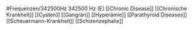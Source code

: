 #Frequenzen/342500Hz
342500 Hz (E)
[[Chronic Disease]]
[[Chronische Krankheit]]
[[Cysten]]
[[Gangrän]]
[[Hyperämie]]
[[Parathyroid Diseases]]
[[Scheuermann-Krankheit]]
[[Schizenzephalie]]
